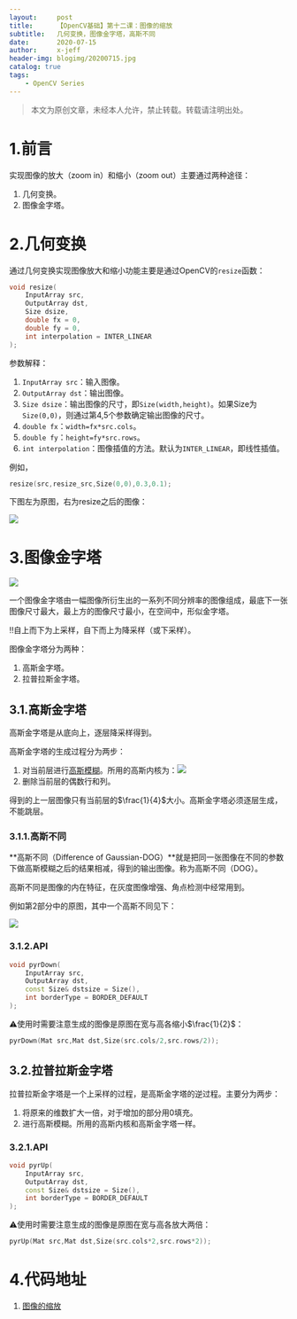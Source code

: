 ```yaml
---
layout:     post
title:      【OpenCV基础】第十二课：图像的缩放
subtitle:   几何变换，图像金字塔，高斯不同
date:       2020-07-15
author:     x-jeff
header-img: blogimg/20200715.jpg
catalog: true
tags:
    - OpenCV Series
---
```

>本文为原创文章，未经本人允许，禁止转载。转载请注明出处。

# 1.前言

实现图像的放大（zoom in）和缩小（zoom out）主要通过两种途径：

1. 几何变换。
2. 图像金字塔。

# 2.几何变换

通过几何变换实现图像放大和缩小功能主要是通过OpenCV的`resize`函数：

```c++
void resize(
	InputArray src, 
	OutputArray dst,
	Size dsize, 
	double fx = 0, 
	double fy = 0,
	int interpolation = INTER_LINEAR 
);
```

参数解释：

1. `InputArray src`：输入图像。
2. `OutputArray dst`：输出图像。
3. `Size dsize`：输出图像的尺寸，即`Size(width,height)`。如果Size为`Size(0,0)`，则通过第4,5个参数确定输出图像的尺寸。
4. `double fx`：`width=fx*src.cols`。
5. `double fy`：`height=fy*src.rows`。
6. `int interpolation`：图像插值的方法。默认为`INTER_LINEAR`，即线性插值。

例如，

```c++
resize(src,resize_src,Size(0,0),0.3,0.1);
```

下图左为原图，右为resize之后的图像：

![](https://xjeffblogimg.oss-cn-beijing.aliyuncs.com/BLOGIMG/BlogImage/OpenCVSeries/Lesson12/12x2.png)

# 3.图像金字塔

![](https://xjeffblogimg.oss-cn-beijing.aliyuncs.com/BLOGIMG/BlogImage/OpenCVSeries/Lesson12/12x1.png)

一个图像金字塔由一幅图像所衍生出的一系列不同分辨率的图像组成，最底下一张图像尺寸最大，最上方的图像尺寸最小，在空间中，形似金字塔。

‼️自上而下为上采样，自下而上为降采样（或下采样）。

图像金字塔分为两种：

1. 高斯金字塔。
2. 拉普拉斯金字塔。

## 3.1.高斯金字塔

高斯金字塔是从底向上，逐层降采样得到。

高斯金字塔的生成过程分为两步：

1. 对当前层进行[高斯模糊](http://shichaoxin.com/2020/03/03/OpenCV基础-第九课-图像模糊/)。所用的高斯内核为：![](https://xjeffblogimg.oss-cn-beijing.aliyuncs.com/BLOGIMG/BlogImage/OpenCVSeries/Lesson12/12x3.png)
2. 删除当前层的偶数行和列。

得到的上一层图像只有当前层的$\frac{1}{4}$大小。高斯金字塔必须逐层生成，不能跳层。

### 3.1.1.高斯不同

**高斯不同（Difference of Gaussian-DOG）**就是把同一张图像在不同的参数下做高斯模糊之后的结果相减，得到的输出图像。称为高斯不同（DOG）。
	
高斯不同是图像的内在特征，在灰度图像增强、角点检测中经常用到。

例如第2部分中的原图，其中一个高斯不同见下：

![](https://xjeffblogimg.oss-cn-beijing.aliyuncs.com/BLOGIMG/BlogImage/OpenCVSeries/Lesson12/12x4.png)

### 3.1.2.API

```c++
void pyrDown( 
	InputArray src, 
	OutputArray dst,
	const Size& dstsize = Size(), 
	int borderType = BORDER_DEFAULT 
);
```

⚠️使用时需要注意生成的图像是原图在宽与高各缩小$\frac{1}{2}$：

```c++
pyrDown(Mat src,Mat dst,Size(src.cols/2,src.rows/2));
```

## 3.2.拉普拉斯金字塔

拉普拉斯金字塔是一个上采样的过程，是高斯金字塔的逆过程。主要分为两步：

1. 将原来的维数扩大一倍，对于增加的部分用0填充。
2. 进行高斯模糊。所用的高斯内核和高斯金字塔一样。

### 3.2.1.API

```c++
void pyrUp( 
	InputArray src, 
	OutputArray dst,
	const Size& dstsize = Size(), 
	int borderType = BORDER_DEFAULT 
);
```

⚠️使用时需要注意生成的图像是原图在宽与高各放大两倍：

```c++
pyrUp(Mat src,Mat dst,Size(src.cols*2,src.rows*2));
```

# 4.代码地址

1. [图像的缩放](https://github.com/x-jeff/OpenCV_Code_Demo/tree/master/Demo12)